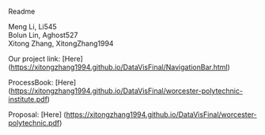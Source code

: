 Readme

Meng Li, Li545<br>
Bolun Lin, Aghost527<br>
Xitong Zhang, XitongZhang1994<br>

Our project link:
[Here] (https://xitongzhang1994.github.io/DataVisFinal/NavigationBar.html)

ProcessBook:
[Here] (https://xitongzhang1994.github.io/DataVisFinal/worcester-polytechnic-institute.pdf)

Proposal:
[Here] (https://xitongzhang1994.github.io/DataVisFinal/worcester-polytechnic.pdf)
